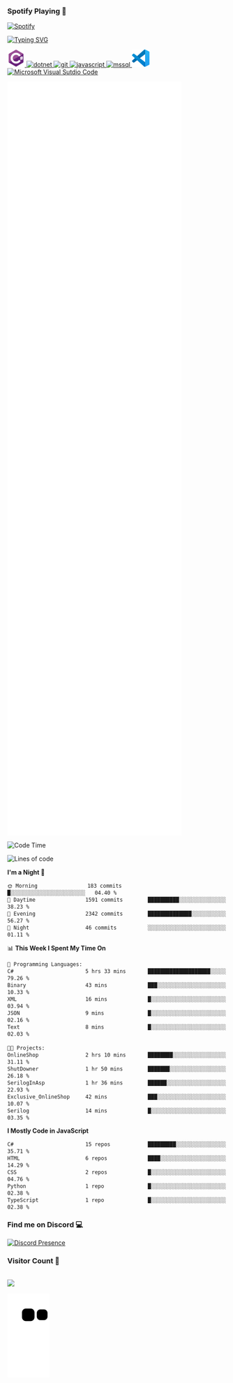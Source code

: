 ### Spotify Playing 🎵
[![Spotify](https://novatorem-callme-milad.vercel.app/api/spotify)](https://open.spotify.com/user/31qocuc7c7cg5zouwkn7jso7h5qa)

[![Typing SVG](https://readme-typing-svg.herokuapp.com?font=Fira+Code&weight=300&size=17&pause=3000&width=435&lines=Languages+and+Technologies+I+uses+%3A)](https://git.io/typing-svg)

<p dir="auto" style="text-decoration: none;"> <a href="https://www.w3schools.com/cs/" target="_blank" rel="noreferrer"> <img src="https://raw.githubusercontent.com/devicons/devicon/master/icons/csharp/csharp-original.svg" alt="csharp" width="40" height="40" style="max-width: 100%;"/> </a> <a href="https://dotnet.microsoft.com/" target="_blank" rel="noreferrer"> <img src="https://www.keenesystems.com/hubfs/250300p1323EDNmainDotNetCore2.png" alt="dotnet" width="40" height="40" style="max-width: 100%;"/> </a> <a href="https://git-scm.com/" target="_blank" rel="noreferrer"> <img src="https://www.vectorlogo.zone/logos/git-scm/git-scm-icon.svg" alt="git" width="40" height="40" style="max-width: 100%;"/> </a> <a href="https://developer.mozilla.org/en-US/docs/Web/JavaScript" target="_blank" rel="noreferrer"> <img src="https://media1.giphy.com/media/ln7z2eWriiQAllfVcn/giphy.gif?cid=790b7611bbce32499d76d60c2b8dfcd8de49af4e8ac5f042&rid=giphy.gif&ct=s" alt="javascript" width="40" height="40" style="max-width: 100%;"/> </a> <a href="https://www.microsoft.com/en-us/sql-server" target="_blank" rel="noreferrer"> <img src="https://assets.website-files.com/61d6b61c7084bb1d721a21aa/636add531dcf4d6ad0c45743_mssql%20260x260%20dark%20theme.png" alt="mssql" width="40" height="40" style="max-width: 100%;"/> </a><a href="https://code.visualstudio.com/" target="_blank" rel="noreferrer"> <img src="https://raw.githubusercontent.com/devicons/devicon/master/icons/vscode/vscode-original.svg" alt="Visual Sutdio Code" width="40" height="40" style="max-width: 100%;"/> </a> <a href="https://visualstudio.microsoft.com/" target="_blank" rel="noreferrer"> <img src="https://visualstudio.microsoft.com/wp-content/uploads/2021/10/Product-Icon.svg" alt="Microsoft Visual Sutdio Code" width="40" height="40" style="max-width: 100%;"/> </a> </p>

<img align="center" src="/github-metrics.svg" alt="Metrics" width="400">

<!--START_SECTION:waka-->
![Code Time](http://img.shields.io/badge/Code%20Time-562%20hrs%2016%20mins-blue)

![Lines of code](https://img.shields.io/badge/From%20Hello%20World%20I%27ve%20Written-2.5%20million%20lines%20of%20code-blue)

**I'm a Night 🦉** 

```text
🌞 Morning                183 commits         █░░░░░░░░░░░░░░░░░░░░░░░░   04.40 % 
🌆 Daytime                1591 commits        ██████████░░░░░░░░░░░░░░░   38.23 % 
🌃 Evening                2342 commits        ██████████████░░░░░░░░░░░   56.27 % 
🌙 Night                  46 commits          ░░░░░░░░░░░░░░░░░░░░░░░░░   01.11 % 
```


📊 **This Week I Spent My Time On** 

```text
💬 Programming Languages: 
C#                       5 hrs 33 mins       ████████████████████░░░░░   79.26 % 
Binary                   43 mins             ███░░░░░░░░░░░░░░░░░░░░░░   10.33 % 
XML                      16 mins             █░░░░░░░░░░░░░░░░░░░░░░░░   03.94 % 
JSON                     9 mins              █░░░░░░░░░░░░░░░░░░░░░░░░   02.16 % 
Text                     8 mins              █░░░░░░░░░░░░░░░░░░░░░░░░   02.03 % 

🐱‍💻 Projects: 
OnlineShop               2 hrs 10 mins       ████████░░░░░░░░░░░░░░░░░   31.11 % 
ShutDowner               1 hr 50 mins        ███████░░░░░░░░░░░░░░░░░░   26.18 % 
SerilogInAsp             1 hr 36 mins        ██████░░░░░░░░░░░░░░░░░░░   22.93 % 
Exclusive_OnlineShop     42 mins             ███░░░░░░░░░░░░░░░░░░░░░░   10.07 % 
Serilog                  14 mins             █░░░░░░░░░░░░░░░░░░░░░░░░   03.35 % 
```

**I Mostly Code in JavaScript** 

```text
C#                       15 repos            █████████░░░░░░░░░░░░░░░░   35.71 % 
HTML                     6 repos             ████░░░░░░░░░░░░░░░░░░░░░   14.29 % 
CSS                      2 repos             █░░░░░░░░░░░░░░░░░░░░░░░░   04.76 % 
Python                   1 repo              █░░░░░░░░░░░░░░░░░░░░░░░░   02.38 % 
TypeScript               1 repo              █░░░░░░░░░░░░░░░░░░░░░░░░   02.38 % 
```




<!--END_SECTION:waka-->

### Find me on Discord 💻
<!-- Old one -->
<!-- <a href="https://discord.gg/pQVcABAxAy" rel="nofollow"> 
  <img src="https://discord.c99.nl/widget/theme-3/1001889586626175006.png" data-canonical-src="https://discord.c99.nl/widget/theme-3/1001889586626175006.png" style="max-width: 100%;"></a> -->
  
[![Discord Presence](https://lanyard.cnrad.dev/api/852796108304023564)](https://discord.com/users/1001889586626175006)

### Visitor Count 🔢
<p align="left"> 
  <br>
  <img src="https://profile-counter.glitch.me/itz-Amethyst/count.svg" />
</p>

<img src="https://github.com/itz-Amethyst/itz-Amethyst/blob/output/github-contribution-grid-snake.svg" alt="snake" style="max-width: 100%;">
